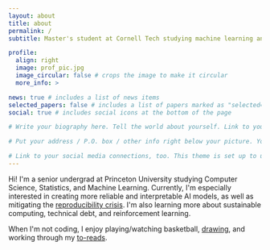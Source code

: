 ```yaml
---
layout: about
title: about
permalink: /
subtitle: Master's student at Cornell Tech studying machine learning and NLP.

profile:
  align: right
  image: prof_pic.jpg
  image_circular: false # crops the image to make it circular
  more_info: >

news: true # includes a list of news items
selected_papers: false # includes a list of papers marked as "selected={true}"
social: true # includes social icons at the bottom of the page

# Write your biography here. Tell the world about yourself. Link to your favorite [subreddit](http://reddit.com). You can put a picture in, too. The code is already in, just name your picture `prof_pic.jpg` and put it in the `img/` folder.

# Put your address / P.O. box / other info right below your picture. You can also disable any of these elements by editing `profile` property of the YAML header of your `_pages/about.md`. Edit `_bibliography/papers.bib` and Jekyll will render your [publications page](/al-folio/publications/) automatically.

# Link to your social media connections, too. This theme is set up to use [Font Awesome icons](https://fontawesome.com/) and [Academicons](https://jpswalsh.github.io/academicons/), like the ones below. Add your Facebook, Twitter, LinkedIn, Google Scholar, or just disable all of them.
---
```


Hi! I'm a senior undergrad at Princeton University studying Computer Science, Statistics, and Machine Learning. Currently, I'm especially interested in creating more reliable and interpretable AI models, as well as mitigating the [reproducibility crisis](https://reproducible.cs.princeton.edu/). I'm also learning more about sustainable computing, technical debt, and reinforcement learning.

When I'm not coding, I enjoy playing/watching basketball, [drawing](https://www.youtube.com/watch?v=zP82Shm4WpY), and working through my [to-reads](https://www.goodreads.com/review/list/100007362?shelf=to-read).
